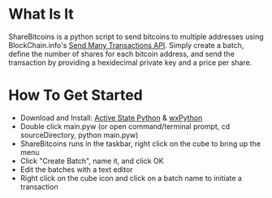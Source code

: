 What Is It
==========

ShareBitcoins is a python script to send bitcoins to multiple addresses using BlockChain.info's [Send Many Transactions API](http://blockchain.info/api/api_send). Simply create a batch, define the number of shares for each bitcoin address, and send the transaction by providing a hexidecimal private key and a price per share.


How To Get Started
==================

-	Download and Install: [Active State Python](http://www.activestate.com/activepython/downloads) & [wxPython](http://www.wxpython.org/download.php#stable)
-	Double click main.pyw (or open command/terminal prompt, cd sourceDirectory, python main.pyw)
-	ShareBitcoins runs in the taskbar, right click on the cube to bring up the menu
-	Click "Create Batch", name it, and click OK
-	Edit the batches with a text editor
-	Right click on the cube icon and click on a batch name to initiate a transaction